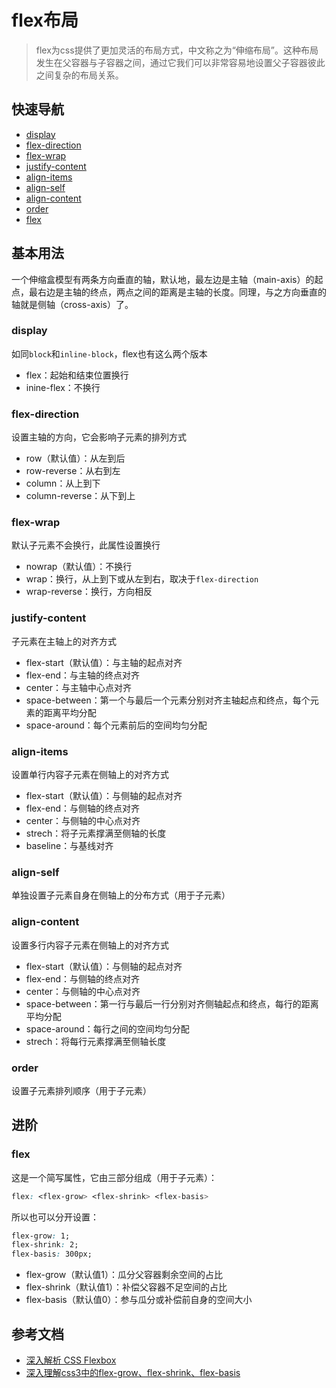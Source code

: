 # flex布局
> flex为css提供了更加灵活的布局方式，中文称之为“伸缩布局”。这种布局发生在父容器与子容器之间，通过它我们可以非常容易地设置父子容器彼此之间复杂的布局关系。

## 快速导航
- [display](#display)
- [flex-direction](#flex-direction)
- [flex-wrap](#flex-wrap)
- [justify-content](#justify-content)
- [align-items](#align-items)
- [align-self](#align-self)
- [align-content](#align-content)
- [order](#order)
- [flex](#flex)

## 基本用法
一个伸缩盒模型有两条方向垂直的轴，默认地，最左边是主轴（main-axis）的起点，最右边是主轴的终点，两点之间的距离是主轴的长度。同理，与之方向垂直的轴就是侧轴（cross-axis）了。

### display
如同`block`和`inline-block`，flex也有这么两个版本

- flex：起始和结束位置换行
- inine-flex：不换行

### flex-direction
设置主轴的方向，它会影响子元素的排列方式

- row（默认值）：从左到后
- row-reverse：从右到左
- column：从上到下
- column-reverse：从下到上

### flex-wrap
默认子元素不会换行，此属性设置换行

- nowrap（默认值）：不换行
- wrap：换行，从上到下或从左到右，取决于`flex-direction`
- wrap-reverse：换行，方向相反

### justify-content
子元素在主轴上的对齐方式

- flex-start（默认值）：与主轴的起点对齐
- flex-end：与主轴的终点对齐
- center：与主轴中心点对齐
- space-between：第一个与最后一个元素分别对齐主轴起点和终点，每个元素的距离平均分配
- space-around：每个元素前后的空间均匀分配

### align-items
设置单行内容子元素在侧轴上的对齐方式

- flex-start（默认值）：与侧轴的起点对齐
- flex-end：与侧轴的终点对齐
- center：与侧轴的中心点对齐
- strech：将子元素撑满至侧轴的长度
- baseline：与基线对齐

### align-self
单独设置子元素自身在侧轴上的分布方式（用于子元素）

### align-content
设置多行内容子元素在侧轴上的对齐方式

- flex-start（默认值）：与侧轴的起点对齐
- flex-end：与侧轴的终点对齐
- center：与侧轴的中心点对齐
- space-between：第一行与最后一行分别对齐侧轴起点和终点，每行的距离平均分配
- space-around：每行之间的空间均匀分配
- strech：将每行元素撑满至侧轴长度

### order
设置子元素排列顺序（用于子元素）

## 进阶
### flex
这是一个简写属性，它由三部分组成（用于子元素）：
``` css
flex: <flex-grow> <flex-shrink> <flex-basis>
```

所以也可以分开设置：
``` css
flex-grow: 1;
flex-shrink: 2;
flex-basis: 300px;
```
- flex-grow（默认值1）：瓜分父容器剩余空间的占比
- flex-shrink（默认值1）：补偿父容器不足空间的占比
- flex-basis（默认值0）：参与瓜分或补偿前自身的空间大小


## 参考文档
- [深入解析 CSS Flexbox](http://www.oxxostudio.tw/articles/201501/css-flexbox.html)
- [深入理解css3中的flex-grow、flex-shrink、flex-basis](http://zhoon.github.io/css3/2014/08/23/flex.html)


